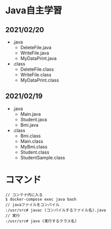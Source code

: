 # Java自主学習

## 2021/02/20
* .java
  * DeleteFile.java
  * WriteFile.java
  * MyDataPrint.java
* .class
  * DeleteFile.class
  * WriteFile.class
  * MyDataPrint.class
  
## 2021/02/19
* .java
  * Main.java
  * Student.java
  * Bmi.java
* .class
  * Bmi.class
  * Main.class
  * MyBmi.class
  * Student.class
  * StudentSample.class
  
# コマンド
```
// コンテナ内に入る
$ docker-compose exec java bash
// javaファイルをコンパイル
:/usr/src# javac (コンパイルするファイル名).java
// 実行
:/usr/src# java (実行するクラス名)
```